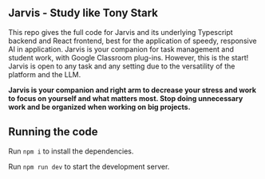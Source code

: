 ## Jarvis - Study like Tony Stark

 This repo gives the full code for Jarvis and its underlying Typescript backend and React frontend, best for the application of speedy, responsive AI in application. Jarvis is your companion for task management and student work, with Google Classroom plug-ins. However, this is the start! Jarvis is open to any task and any setting due to the versatility of the platform and the LLM.

 **Jarvis is your companion and right arm to decrease your stress and work to focus on yourself and what matters most. Stop doing unnecessary work and be organized when working on big projects.**

  ## Running the code

  Run `npm i` to install the dependencies.

  Run `npm run dev` to start the development server.
  
